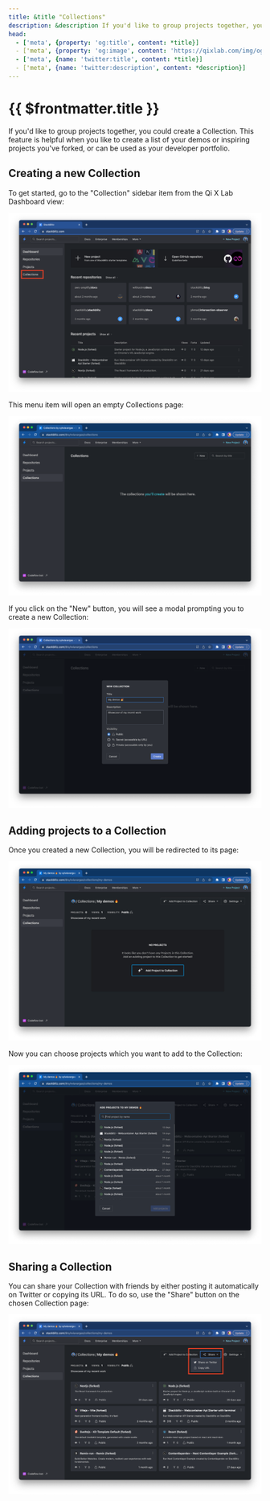 ```yaml
---
title: &title "Collections"
description: &description If you'd like to group projects together, you could create a Collection. This feature is helpful when you like to create a list of your demos or inspiring projects you've forked, or can be used as your developer portfolio.
head:
  - ['meta', {property: 'og:title', content: *title}] 
  - ['meta', {property: 'og:image', content: 'https://qixlab.com/img/og/collections.png'}]
  - ['meta', {name: 'twitter:title', content: *title}]
  - ['meta', {name: 'twitter:description', content: *description}]
---
```


# {{ $frontmatter.title }}

If you'd like to group projects together, you could create a Collection. This feature is helpful when you like to create a list of your demos or inspiring projects you've forked, or can be used as your developer portfolio.

## Creating a new Collection

To get started, go to the "Collection" sidebar item from the Qi X Lab Dashboard view:

![Dashboard](./assets/dashboard-collections-highlightened.png)

This menu item will open an empty Collections page:

![Collections](./assets/collections-empty.png)

If you click on the "New" button, you will see a modal prompting you to create a new Collection:

![Collections modal](./assets/new-collection-modal.png)

## Adding projects to a Collection

Once you created a new Collection, you will be redirected to its page:

![Empty Collection](./assets/empty-collection.png)

Now you can choose projects which you want to add to the Collection:

![Adding projects to a Collection](./assets/adding-projects-to-a-collection.png)

## Sharing a Collection

You can share your Collection with friends by either posting it automatically on Twitter or copying its URL. To do so, use the "Share" button on the chosen Collection page:

![Share button](./assets/share-button.png)
